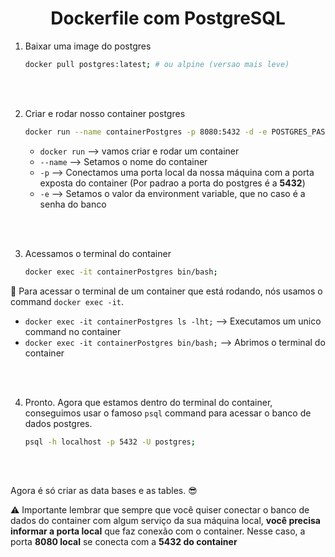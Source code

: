 <!-- title -->
<h1 align="center">Dockerfile com PostgreSQL</h1>

1. Baixar uma image do postgres

    ```bash
    docker pull postgres:latest; # ou alpine (versao mais leve)
    ```

<br>
<br>

2. Criar e rodar nosso container postgres

    ```bash
    docker run --name containerPostgres -p 8080:5432 -d -e POSTGRES_PASSWORD=111 d957f100ceec;
    ```

    - `docker run` --> vamos criar e rodar um container
    - `--name` --> Setamos o nome do container
    - `-p` --> Conectamos uma porta local da nossa máquina com a porta exposta do container (Por padrao a porta do postgres é a **5432**)
    - `-e` --> Setamos o valor da environment variable, que no caso é a senha do banco

<br>
<br>

3. Acessamos o terminal do container

    ```bash
    docker exec -it containerPostgres bin/bash;
    ```
📖 Para acessar o terminal de um container que está rodando, nós usamos o command `docker exec -it`.


- `docker exec -it containerPostgres ls -lht;` --> Executamos um unico command no container
- `docker exec -it containerPostgres bin/bash;` --> Abrimos o terminal do container

<br>
<br>

4. Pronto. Agora que estamos dentro do terminal do container, conseguimos usar o famoso `psql` command para acessar o banco de dados postgres.

    ```bash
    psql -h localhost -p 5432 -U postgres;
    ```

    
    

<br>
<br>


Agora é só criar as data bases e as tables. 😎

⚠️ Importante lembrar que sempre que você quiser conectar o banco de dados do container com algum serviço da sua máquina local, **você precisa informar a porta local** que faz conexão com o container. Nesse caso, a porta **8080 local** se conecta com a **5432 do container**